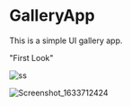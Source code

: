 # GalleryApp
This is a simple UI gallery app.


"First Look" 




![ss](https://user-images.githubusercontent.com/44771554/136597458-9b381eb2-7d38-46f4-b192-e80d8f806383.jpg)



![Screenshot_1633712424](https://user-images.githubusercontent.com/44771554/136596651-bd1c1592-392d-48f1-bac4-58ee28b813e9.png)




